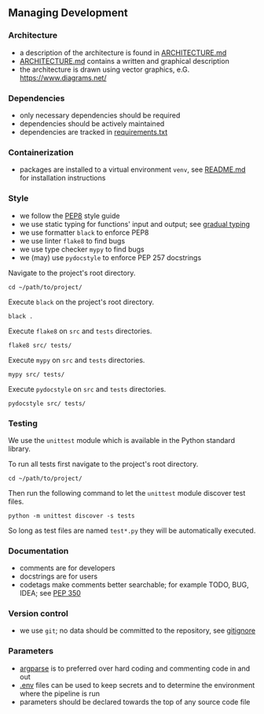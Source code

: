 ## Managing Development

### Architecture
    
- a description of the architecture is found in [ARCHITECTURE.md](ARCHITECTURE.md)
- [ARCHITECTURE.md](ARCHITECTURE.md) contains a written and graphical description
- the architecture is drawn using vector graphics, e.G. <https://www.diagrams.net/>

### Dependencies

- only necessary dependencies should be required
- dependencies should be actively maintained
- dependencies are tracked in [requirements.txt](requirements.txt)

### Containerization
  
- packages are installed to a virtual environment `venv`, see [README.md](README.md) for installation instructions
	
### Style

- we follow the [PEP8](https://www.python.org/dev/peps/pep-0008/) style guide
- we use static typing for functions' input and output; see [gradual typing](https://www.python.org/dev/peps/pep-0483/)
- we use formatter `black` to enforce PEP8
- we use linter `flake8` to find bugs
- we use type checker `mypy` to find bugs
- we (may) use `pydocstyle` to enforce PEP 257 docstrings

Navigate to the project's root directory.

	cd ~/path/to/project/

Execute `black` on the project's root directory.

	black .

Execute `flake8` on `src` and `tests` directories.

	flake8 src/ tests/

Execute `mypy` on `src` and `tests` directories.

	mypy src/ tests/

Execute `pydocstyle` on `src` and `tests` directories.

	pydocstyle src/ tests/

### Testing

We use the `unittest` module which is available in the Python standard library.

To run all tests first navigate to the project's root directory.

	cd ~/path/to/project/

Then run the following command to let the `unittest` module discover test files.

	python -m unittest discover -s tests

So long as test files are named `test*.py` they will be automatically executed.

### Documentation

- comments are for developers
- docstrings are for users
- codetags make comments better searchable; for example TODO, BUG, IDEA; see [PEP 350](https://www.python.org/dev/peps/pep-0350/#mnemonics)
	
### Version control

- we use `git`; no data should be committed to the repository, see [gitignore](https://git-scm.com/docs/gitignore)
	
### Parameters

- [argparse](https://docs.python.org/3/library/argparse.html) is to preferred over hard coding and commenting code in and out
- [.env](https://github.com/theskumar/python-dotenv/) files can be used to keep secrets and to determine the environment where the pipeline is run
- parameters should be declared towards the top of any source code file
